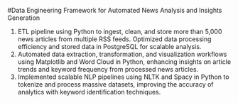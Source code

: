 #Data Engineering Framework for Automated News Analysis and Insights Generation

1) ETL pipeline using Python to ingest, clean, and store more than 5,000 news articles from multiple RSS feeds. Optimized data processing efficiency and stored data in PostgreSQL for scalable analysis.
2) Automated data extraction, transformation, and visualization workflows using Matplotlib and Word Cloud in Python, enhancing insights on article trends and keyword frequency from processed news articles.
3) Implemented scalable NLP pipelines using NLTK and Spacy in Python to tokenize and process massive datasets, improving the accuracy of analytics with keyword identification techniques.

